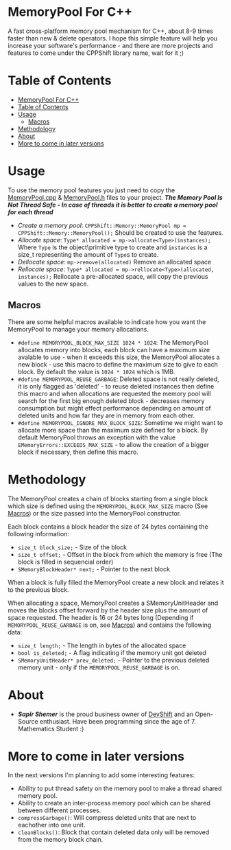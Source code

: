 # MemoryPool For C++
A fast cross-platform memory pool mechanism for C++, about 8-9 times faster than new &amp; delete operators.
I hope this simple feature will help you increase your software's performance - and there are more projects and features to come under the CPPShift library name, wait for it ;)

# Table of Contents
- [MemoryPool For C++](#memorypool-for-c)
- [Table of Contents](#table-of-contents)
- [Usage](#usage)
  - [Macros](#macros)
- [Methodology](#methodology)
- [About](#about)
- [More to come in later versions](#more-to-come-in-later-versions)


# Usage
To use the memory pool features you just need to copy the [MemoryPool.cpp](MemoryPool.cpp) & [MemoryPool.h](MemoryPool.h) files to your project. ***The Memory Pool Is Not Thread Safe - In case of threads it is better to create a memory pool for each thread***

 * _Create a memory pool_: `CPPShift::Memory::MemoryPool mp = CPPShift::Memory::MemoryPool();` Should be created to use the features.
 * _Allocate space_: `Type* allocated = mp->allocate<Type>(instances);` Where `Type` is the object\primitive type to create and `instances` is a size_t representing the amount of `Type`s to create.
 * _Dellocate space_: `mp->remove(allocated)` Remove an allocated space
 * _Rellocate space_: `Type* allocated = mp->rellocate<Type>(allocated, instances);` Rellocate a pre-allocated space, will copy the previous values to the new space.

## Macros
There are some helpful macros available to indicate how you want the MemoryPool to manage your memory allocations.
 * `#define MEMORYPOOL_BLOCK_MAX_SIZE 1024 * 1024`: The MemoryPool allocates memory into blocks, each block can have a maximum size avalable to use - when it exceeds this size, the MemoryPool allocates a new block - use this macro to define the maximum size to give to each block. By default the value is `1024 * 1024` which is 1MB.
 * `#define MEMORYPOOL_REUSE_GARBAGE`: Deleted space is not really deleted, it is only flagged as 'deleted' - to reuse deleted instances then define this macro and when allocations are requested the memory pool will search for the first big enough deleted block - decreases memory consumption but might effect performance depending on amount of deleted units and how far they are in memory from each other.
 * `#define MEMORYPOOL_IGNORE_MAX_BLOCK_SIZE`: Sometime we might want to allocate more space than the maximum size defined for a block. By default MemoryPool throws an exception with the value `EMemoryErrors::EXCEEDS_MAX_SIZE` - to allow the creation of a bigger block if necessary, then define this macro.

# Methodology
The MemoryPool creates a chain of blocks starting from a single block which size is defined using the `MEMORYPOOL_BLOCK_MAX_SIZE` macro (See [Macros](#macros)) or the size passed into the MemoryPool constructor.

Each block contains a block header the size of 24 bytes containing the following information:
 * `size_t block_size;` - Size of the block
 * `size_t offset;` - Offset in the block from which the memory is free (The block is filled in sequencial order)
 * `SMemoryBlockHeader* next;` - Pointer to the next block

When a block is fully filled the MemoryPool create a new block and relates it to the previous block.

When allocating a space, MemoryPool creates a SMemoryUnitHeader and moves the blocks offset forward by the header size plus the amount of space requested. The header is 16 or 24 bytes long (Depending if `MEMORYPOOL_REUSE_GARBAGE` is on, see [Macros](#macros)) and contains the following data:
 * `size_t length;` - The length in bytes of the allocated space
 * `bool is_deleted;` - A flag indicating if the memory unit got deleted
 * `SMemoryUnitHeader* prev_deleted;` - Pointer to the previous deleted memory unit - only if the `MEMORYPOOL_REUSE_GARBAGE` is on.

# About
- ***Sapir Shemer*** is the proud business owner of [DevShift](devshift.biz) and an Open-Source enthusiast. Have been programming since the age of 7. Mathematics Student :)

# More to come in later versions
In the next versions I'm planning to add some interesting features:
- Ability to put thread safety on the memory pool to make a thread shared memory pool.
- Ability to create an inter-process memory pool which can be shared between different processes.
- `compressGarbage()`: Will compress deleted units that are next to eachother into one unit.
- `cleanBlocks()`: Block that contain deleted data only will be removed from the memory block chain.